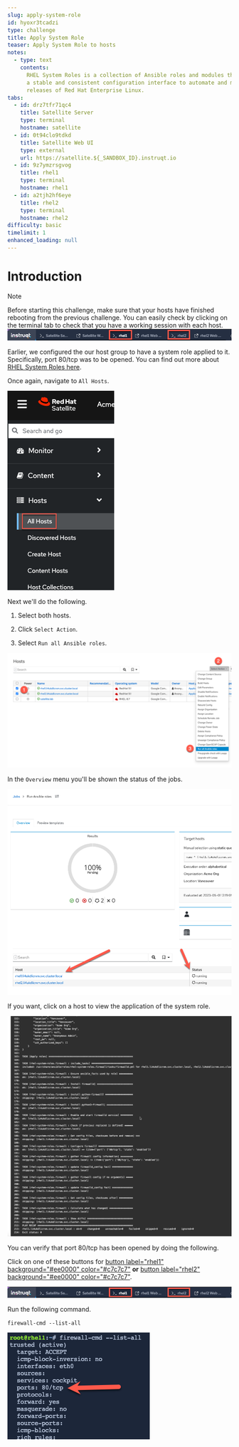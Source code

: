 ```yaml
---
slug: apply-system-role
id: hyoxr3tcadzi
type: challenge
title: Apply System Role
teaser: Apply System Role to hosts
notes:
  - type: text
    contents:
      RHEL System Roles is a collection of Ansible roles and modules that provide
      a stable and consistent configuration interface to automate and manage multiple
      releases of Red Hat Enterprise Linux.
tabs:
  - id: drz7tfr71qc4
    title: Satellite Server
    type: terminal
    hostname: satellite
  - id: 0t94clo9tdkd
    title: Satellite Web UI
    type: external
    url: https://satellite.${_SANDBOX_ID}.instruqt.io
  - id: 9z7ymzrsgvog
    title: rhel1
    type: terminal
    hostname: rhel1
  - id: a2tjh2hf6eye
    title: rhel2
    type: terminal
    hostname: rhel2
difficulty: basic
timelimit: 1
enhanced_loading: null
---
```

Introduction
===
>[!NOTE]
>Before starting this challenge, make sure that your hosts have finished rebooting from the previous challenge. You can easily check by clicking on the terminal tab to check that you have a working session with each host. ![tabs](../assets/hosttab.png)

Earlier, we configured the our host group to have a system role applied to it. Specifically, port 80/tcp was to be opened. You can find out more about [RHEL System Roles here](https://access.redhat.com/articles/3050101).

Once again, navigate to `All Hosts`.

![all hosts](../assets/allhostsagain.png)

Next we'll do the following.

1. Select both hosts.

2. Click `Select Action`.

3. Select `Run all Ansible roles`.

![apply system roles](../assets/applysystemroles.png)

In the `Overview` menu you'll be shown the status of the jobs.

![system role](../assets/systemrolestatus.png)

If you want, click on a host to view the application of the system role.

![firewall stpes](../assets/firewallsteps.png)

You can verify that port 80/tcp has been opened by doing the following.

Click on one of these buttons for [button label="rhel1" background="#ee0000" color="#c7c7c7"](tab-2) **or** [button label="rhel2" background="#ee0000" color="#c7c7c7"](tab-4).

![host tab](../assets/hosttab.png)

Run the following command.

```bash,run
firewall-cmd --list-all
```

![fwcmd](../assets/firewallcmdoutput.png)
